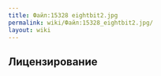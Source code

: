 ```yaml
---
title: Файл:15328 eightbit2.jpg
permalink: wiki/Файл:15328_eightbit2.jpg/
layout: wiki
---
```


## Лицензирование

